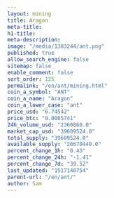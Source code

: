 ```yaml
---
layout: mining
title: Aragon
meta-title: 
h1-title: 
meta-description: 
image: "/media/1383244/ant.png"
published: true
allow_search_engine: false
sitemap: false
enable_comment: false
sort_order: 125
permalink: "/en/ant/mining.html"
coin_a_symbol: "ANT"
coin_a_name: "Aragon"
coin_a_lower_case: "ant"
price_usd: "6.74542"
price_btc: "0.0005741"
24h_volume_usd: "2360860.0"
market_cap_usd: "39609524.0"
total_supply: "39609524.0"
available_supply: "26670440.0"
percent_change_1h: "0.43"
percent_change_24h: "-1.41"
percent_change_7d: "39.52"
last_updated: "1517140754"
parent-url: "/en/ant/"
author: Sam
---
```


